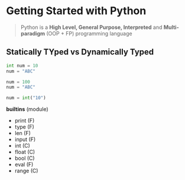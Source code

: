 # Getting Started with Python

> Python is a **High Level, General Purpose, Interpreted** and **Multi-paradigm** (OOP + FP) programming language

## Statically TYped vs Dynamically Typed

```python
int num = 10
num = "ABC"

num = 100
num = "ABC"

num = int("10")
```

**builtins** (module)

* print (F)
* type (F)
* len (F)
* input (F)
* int (C)
* float (C)
* bool (C)
* eval (F)
* range (C)